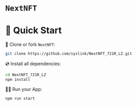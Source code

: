 # `NextNFT`

# 🚀 Quick Start

📄 Clone or fork `NextNFT`:
```sh
git clone https://github.com/syslink/NextNFT_721R_LZ.git
```
💿 Install all dependencies:
```sh
cd NextNFT_721R_LZ
npm install 
```

🚴‍♂️ Run your App:
```sh
npm run start
```
